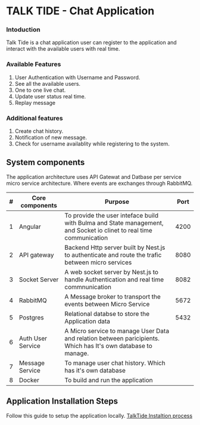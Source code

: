 # TALK TIDE - Chat Application

### Intoduction 
Talk Tide is a chat application user can register to the application and interact with the available users with real time. 

### Available Features

1. User Authentication with Username and Password.
2. See all the available users.
3. One to one live chat.
4. Update user status real time.
5. Replay message

### Additional features
1. Create chat history.
2. Notification of new message.
3. Check for username availablity while registering to the system.

## System components

The application architecture uses API Gatewat and Datbase per service micro service architecture. Where events are exchanges through RabbitMQ.

| #  |  Core components | Purpose                       |  Port   |
|----|------------------|-------------------------------|---------|
| 1  | Angular | To provide the user inteface build with Bulma and State management, and Socket io clinet to real time communication  | 4200 |
| 2  | API gateway | Backend Http server built by Nest.js to authenticate and route the trafic between micro services| 8080 |
| 3 | Socket Server | A web socket server by Nest.js to handle Authentication and real time commnunication| 8082 |
| 4 | RabbitMQ | A Message broker to transport the events between Micro Service | 5672 |
| 5 | Postgres | Relational databse to store the Application data | 5432 |
|6 | Auth User Service | A Micro service to manage User Data and relation between paricipients. Which has It's own database to manage. | |
| 7 | Message Service | To manage user chat history. Which has it's own database | |
| 8 | Docker | To build and run the application| |

## Application Installation Steps

Follow this guide to setup the application locally.
[TalkTide Instaltion process](./docker/README.md)
